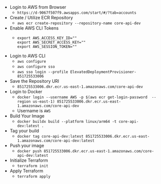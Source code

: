 * Login to AWS from Browser
  * `https://d-9067f507f9.awsapps.com/start/#/?tab=accounts`
* Create / Utilize ECR Repository
  * `aws ecr create-repository --repository-name core-api-dev`
* Enable AWS CLI Tokens
  * ```
    export AWS_ACCESS_KEY_ID=""
    export AWS_SECRET_ACCESS_KEY=""
    export AWS_SESSION_TOKEN=""
    ```
* Login to AWS CLI
  * `aws configure`
  * `aws configure sso`
  * `aws sso login --profile ElevatedDeploymentProvisioner-851725533006`
* Save the Repository URI
  * `851725533006.dkr.ecr.us-east-1.amazonaws.com/core-api-dev`
* Login to Docker
  * `docker login --username AWS -p $(aws ecr get-login-password  --region us-east-1) 851725533006.dkr.ecr.us-east-1.amazonaws.com/core-api-dev`
  * Username is `AWS`
* Build Your Image
  * `docker buildx build --platform linux/arm64 -t core-api-dev:latest .`
* Tag your build
  * `docker tag core-api-dev:latest 851725533006.dkr.ecr.us-east-1.amazonaws.com/core-api-dev:latest`
* Push your image
  * `docker push 851725533006.dkr.ecr.us-east-1.amazonaws.com/core-api-dev:latest`
* Initialize Terraform
  * `terraform init`
* Apply Terraform
  * `terraform apply`
